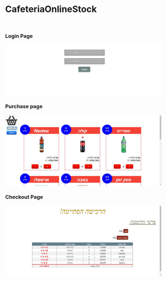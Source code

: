 # CafeteriaOnlineStock

<br/>                                             
                                                                                                                                 
<div>
    <h3>Login Page</h3>
    <img src="Exe4/Screenshots/image1.png" width="500">
</div>
<div>
    <h3>Purchase page</h3>
    <img src="Exe4/Screenshots/image2.JPG" width="500" />
</div>
<div>
    <h3>Checkout Page</h3>
    <img src="Exe4/Screenshots/image3.JPG" width="500" />
</div>
